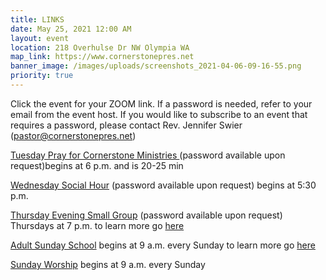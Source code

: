 ```yaml
---
title: LINKS
date: May 25, 2021 12:00 AM
layout: event
location: 218 Overhulse Dr NW Olympia WA
map_link: https://www.cornerstonepres.net
banner_image: /images/uploads/screenshots_2021-04-06-09-16-55.png
priority: true
---
```

Click the event for your ZOOM link. If a password is needed, refer to your email from the event host. If you would like to subscribe to an event that requires a password, please contact Rev. Jennifer Swier (pastor@cornerstonepres.net)

[Tuesday Pray for Cornerstone Ministries ](https://us02web.zoom.us/j/87477390205) (password available upon request)begins at 6 p.m. and is 20-25 min

[Wednesday Social Hour](https://zoom.us/j/576205605)  (password available upon request) begins at 5:30 p.m.

[Thursday Evening Small Group](https://us04web.zoom.us/j/317128801)  (password available upon request) Thursdays at 7 p.m. to learn more go [here](https://www.cornerstonepres.net/connect.html#bible-study-small-groups)

[Adult Sunday School](https://us02web.zoom.us/j/84210546175)  begins at 9 a.m. every Sunday to learn more go [here](https://www.cornerstonepres.net/connect.html#bible-study-small-groups)

[Sunday Worship](<https://us04web.zoom.us/j/317128801? pwd=QkJaZWVmMXB2d0lkZ2RaOUFkMlo2UT09>)  begins at 9 a.m. every Sunday